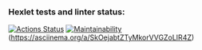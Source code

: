 ### Hexlet tests and linter status:
[![Actions Status](https://github.com/code-begemot/python-project-49/actions/workflows/hexlet-check.yml/badge.svg)](https://github.com/code-begemot/python-project-49/actions)
[![Maintainability](https://api.codeclimate.com/v1/badges/5fbae6106009f37ac2a8/maintainability)](https://codeclimate.com/github/code-begemot/python-project-49/maintainability)
(https://asciinema.org/a/SkOejabtZTyMkorVVGZoLIR4Z)
